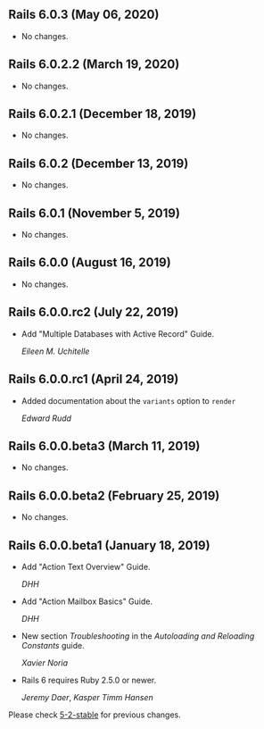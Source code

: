 ## Rails 6.0.3 (May 06, 2020) ##

*   No changes.


## Rails 6.0.2.2 (March 19, 2020) ##

*   No changes.


## Rails 6.0.2.1 (December 18, 2019) ##

*   No changes.


## Rails 6.0.2 (December 13, 2019) ##

*   No changes.


## Rails 6.0.1 (November 5, 2019) ##

*   No changes.


## Rails 6.0.0 (August 16, 2019) ##

*   No changes.


## Rails 6.0.0.rc2 (July 22, 2019) ##

*   Add "Multiple Databases with Active Record" Guide.

    *Eileen M. Uchitelle*


## Rails 6.0.0.rc1 (April 24, 2019) ##

*   Added documentation about the `variants` option to `render`

    *Edward Rudd*


## Rails 6.0.0.beta3 (March 11, 2019) ##

*   No changes.


## Rails 6.0.0.beta2 (February 25, 2019) ##

*   No changes.


## Rails 6.0.0.beta1 (January 18, 2019) ##

*   Add "Action Text Overview" Guide.

    *DHH*

*   Add "Action Mailbox Basics" Guide.

    *DHH*

*   New section _Troubleshooting_ in the _Autoloading and Reloading Constants_ guide.

    *Xavier Noria*

*   Rails 6 requires Ruby 2.5.0 or newer.

    *Jeremy Daer*, *Kasper Timm Hansen*


Please check [5-2-stable](https://github.com/rails/rails/blob/5-2-stable/guides/CHANGELOG.md) for previous changes.

